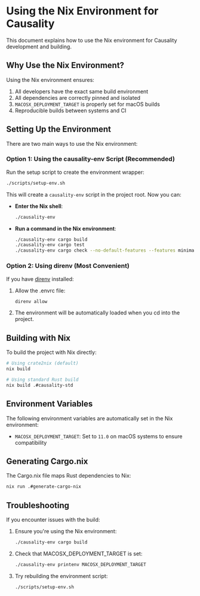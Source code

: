 <!-- Nix environment for development -->
<!-- Original file: docs/src/nix_environment.md -->

# Using the Nix Environment for Causality

This document explains how to use the Nix environment for Causality development and building.

## Why Use the Nix Environment?

Using the Nix environment ensures:

1. All developers have the exact same build environment
2. All dependencies are correctly pinned and isolated
3. `MACOSX_DEPLOYMENT_TARGET` is properly set for macOS builds
4. Reproducible builds between systems and CI

## Setting Up the Environment

There are two main ways to use the Nix environment:

### Option 1: Using the causality-env Script (Recommended)

Run the setup script to create the environment wrapper:

```bash
./scripts/setup-env.sh
```

This will create a `causality-env` script in the project root. Now you can:

- **Enter the Nix shell**:
  ```bash
  ./causality-env
  ```

- **Run a command in the Nix environment**:
  ```bash
  ./causality-env cargo build
  ./causality-env cargo test
  ./causality-env cargo check --no-default-features --features minimal-build
  ```

### Option 2: Using direnv (Most Convenient)

If you have [direnv](https://direnv.net/) installed:

1. Allow the .envrc file:
   ```bash
   direnv allow
   ```

2. The environment will be automatically loaded when you cd into the project.

## Building with Nix

To build the project with Nix directly:

```bash
# Using crate2nix (default)
nix build

# Using standard Rust build
nix build .#causality-std
```

## Environment Variables

The following environment variables are automatically set in the Nix environment:

- `MACOSX_DEPLOYMENT_TARGET`: Set to `11.0` on macOS systems to ensure compatibility

## Generating Cargo.nix

The Cargo.nix file maps Rust dependencies to Nix:

```bash
nix run .#generate-cargo-nix
```

## Troubleshooting

If you encounter issues with the build:

1. Ensure you're using the Nix environment:
   ```bash
   ./causality-env cargo build
   ```

2. Check that MACOSX_DEPLOYMENT_TARGET is set:
   ```bash
   ./causality-env printenv MACOSX_DEPLOYMENT_TARGET
   ```

3. Try rebuilding the environment script:
   ```bash
   ./scripts/setup-env.sh
   ``` 
